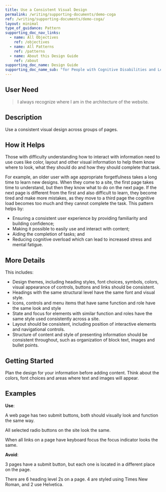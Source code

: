 ```yaml
---
title: Use a Consistent Visual Design
permalink: /writing/supporting-documents/demo-coga
ref: /writing/supporting-documents/demo-coga/
layout: minimal
type_of_guidance: Pattern        
supporting_doc_nav_links:
  - name: All Objectives
    ref: /objectives
  - name: All Patterns
    ref: /patterns
  - name: About this Design Guide
    ref: /about
supporting_doc_name: Design Guide
supporting_doc_name_sub: "for People with Cognitive Disabilities and Learning Difficulties"
---
```


<h2>User Need</h2>

<blockquote>
    I always recognize where I am in the architecture of the website.
    </blockquote>

<h2>Description</h2>

<p>Use a consistent visual design across groups of pages.</p>
<section id="how-it-helps-1"><h2 class="coga-5" id="x4-1-3-3-how-it-helps">How it Helps<a class="self-link" aria-label="§" href="#how-it-helps-1"></a></h2>
          <p>
            Those with difficulty understanding how to interact with information
            need to use cues like color, layout and other visual information to
            help them know where to look, what they should do and how they
            should complete that task.
          </p>
          <p>
            For example, an older user with age appropriate forgetfulness takes
            a long time to learn new designs. When they come to a site, the
            first page takes time to understand, but then they know what to do
            on the next page. If the next page is different from the first and
            also difficult to learn, they become tired and make more mistakes,
            as they move to a third page the cognitive load becomes too much and
            they cannot complete the task. This pattern helps by:
          </p>
          <ul>
            <li>
              Ensuring a consistent user experience by providing familiarity and
              building confidence;
            </li>
            <li>Making it possible to easily use and interact with content; </li>
            <li>Aiding the completion of tasks; and </li>
			<li>Reducing cognitive overload which can lead to increased stress and mental fatigue.</li>
          </ul>
          </section>
<section id="more-details-1"><h2 class="coga-5" id="x4-1-3-4-more-details">More Details<a class="self-link" aria-label="§" href="#more-details-1"></a></h2>
<p>This includes:</p>
<ul>
  <li>
    Design themes, including heading styles, font choices, symbols,
    colors, visual appearance of controls, buttons and links should be
    consistent.
  </li>
  <li>
    Headings with the same structural level have the same font and
    visual style.
  </li>
  <li>
    Icons, controls and menu items that have same function and role
    have the same look and style
  </li>
  <li>
    State and focus for elements with similar function and roles have
    the same style used consistently across a site.
  </li>
  <li>
    Layout should be consistent, including position of interactive
    elements and navigational controls.
  </li>
  <li>
    Structure of content and style of presenting information should be
    consistent throughout, such as organization of block text, images
    and bullet points.
  </li>
</ul>
</section>
  <section id="getting-started-0"><h2 class="coga-5" id="x4-1-3-5-getting-started">Getting Started<a class="self-link" aria-label="§" href="#getting-started-0"></a></h2>
  <p>
    Plan the design for your information before adding content. Think
    about the colors, font choices and areas where text and images will
    appear.
  </p>

  </section>

  <section id="examples-0"><h2 class="coga-5" id="x4-1-3-6-examples">Examples<a class="self-link" aria-label="§" href="#examples-0"></a></h2>
  <p><strong>Use</strong>: </p>
  <p>
    A web page has two submit buttons, both should visually look and
    function the same way.
  </p>

  <p>All selected radio buttons on the site look the same.</p>
  <p>
    When all links on a page have keyboard focus the focus indicator
    looks the same.
  </p>
  <p><strong>Avoid</strong>: </p>
  <p>
    3 pages have a submit button, but each one is located in a different
    place on the page.
  </p>
  <p>
    There are 6 heading level 2s on a page. 4 are styled using Times New
    Roman, and 2 use Helvetica.
  </p>

  </section>